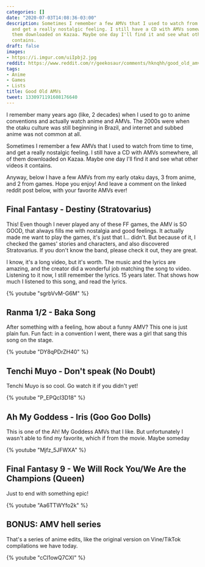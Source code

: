 ```yaml
---
categories: []
date: "2020-07-03T14:08:36-03:00"
description: Sometimes I remember a few AMVs that I used to watch from time to time,
  and get a really nostalgic feeling. I still have a CD with AMVs somewhere, all of
  them downloaded on Kazaa. Maybe one day I'll find it and see what other videos it
  contains.
draft: false
images:
- https://i.imgur.com/uiIpbj2.jpg
reddit: https://www.reddit.com/r/geekosaur/comments/hknqhh/good_old_amvs/
tags:
- Anime
- Games
- Lists
title: Good Old AMVs
tweet: 1330971191608176640
---
```


I remember many years ago (like, 2 decades) when I used to go to anime conventions and actually watch anime and AMVs. The 2000s were when the otaku culture was still beginning in Brazil, and internet and subbed anime was not common at all.

Sometimes I remember a few AMVs that I used to watch from time to time, and get a really nostalgic feeling. I still have a CD with AMVs somewhere, all of them downloaded on Kazaa. Maybe one day I'll find it and see what other videos it contains.

Anyway, below I have a few AMVs from my early otaku days, 3 from anime, and 2 from games. Hope you enjoy! And leave a comment on the linked reddit post below, with your favorite AMVs ever!

<!--more-->

## Final Fantasy - Destiny (Stratovarius)

This! Even though I never played any of these FF games, the AMV is SO GOOD, that always fills me with nostalgia and good feelings. It actually made me want to play the games, it's just that I... didn't. But because of it, I checked the games' stories and characters, and also discovered Stratovarius. If you don't know the band, please check it out, they are great.

I know, it's a long video, but it's worth. The music and the lyrics are amazing, and the creator did a wonderful job matching the song to video. Listening to it now, I still remember the lyrics. 15 years later. That shows how much I listened to this song, and read the lyrics.

{% youtube "sgrbVvM-G6M" %}

## Ranma 1/2 - Baka Song

After something with a feeling, how about a funny AMV? This one is just plain fun. Fun fact: in a convention I went, there was a girl that sang this song on the stage.

{% youtube "DY8qPDrZH40" %}

## Tenchi Muyo - Don't speak (No Doubt)

Tenchi Muyo is so cool. Go watch it if you didn't yet!

{% youtube "P_EPQcI3D18" %}

## Ah My Goddess - Iris (Goo Goo Dolls)

This is one of the Ah! My Goddess AMVs that I like. But unfortunately I wasn't able to find my favorite, which if from the movie. Maybe someday

{% youtube "Mjfz_5JFWXA" %}

## Final Fantasy 9 - We Will Rock You/We Are the Champions (Queen)

Just to end with something epic!

{% youtube "Aa6TTWYfo2k" %}

## BONUS: AMV hell series

That's a series of anime edits, like the original version on Vine/TikTok compilations we have today.

{% youtube "cCI1owQ7CXI" %}
